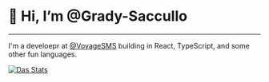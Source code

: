 # 👋 Hi, I’m @Grady-Saccullo

---

I'm a develoepr at [@VoyageSMS](https://voyagesms.com) building in React, TypeScript, and some other fun languages.

[![Das Stats](https://github-readme-stats.vercel.app/api?username=Grady-Saccullo&show_icons=true&theme=dracula&hide_title=true)](https://github.com/Grady-Saccullo)
